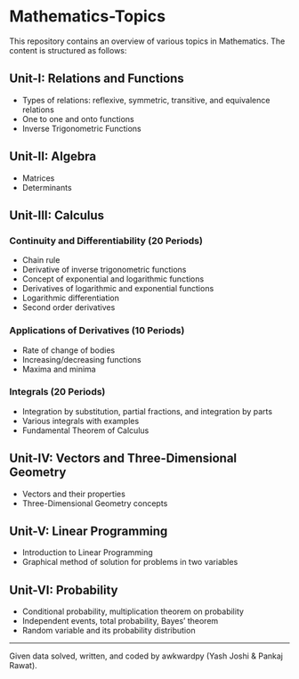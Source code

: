 # Mathematics-Topics

This repository contains an overview of various topics in Mathematics. The content is structured as follows:

## Unit-I: Relations and Functions
- Types of relations: reflexive, symmetric, transitive, and equivalence relations
- One to one and onto functions
- Inverse Trigonometric Functions

## Unit-II: Algebra
- Matrices
- Determinants

## Unit-III: Calculus
### Continuity and Differentiability (20 Periods)
- Chain rule
- Derivative of inverse trigonometric functions
- Concept of exponential and logarithmic functions
- Derivatives of logarithmic and exponential functions
- Logarithmic differentiation
- Second order derivatives

### Applications of Derivatives (10 Periods)
- Rate of change of bodies
- Increasing/decreasing functions
- Maxima and minima

### Integrals (20 Periods)
- Integration by substitution, partial fractions, and integration by parts
- Various integrals with examples
- Fundamental Theorem of Calculus

## Unit-IV: Vectors and Three-Dimensional Geometry
- Vectors and their properties
- Three-Dimensional Geometry concepts

## Unit-V: Linear Programming
- Introduction to Linear Programming
- Graphical method of solution for problems in two variables

## Unit-VI: Probability
- Conditional probability, multiplication theorem on probability
- Independent events, total probability, Bayes’ theorem
- Random variable and its probability distribution

---

Given data solved, written, and coded by awkwardpy (Yash Joshi & Pankaj Rawat).
